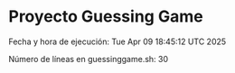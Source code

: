 # Proyecto Guessing Game

Fecha y hora de ejecución: Tue Apr 09 18:45:12 UTC 2025

Número de líneas en guessinggame.sh: 30